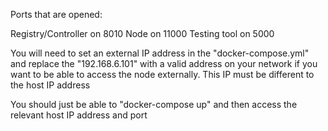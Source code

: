 Ports that are opened:

Registry/Controller on 8010
Node on 11000
Testing tool on 5000

You will need to set an external IP address in the "docker-compose.yml" and replace the "192.168.6.101" with a valid address on your network if you want to be able to access the node externally. This IP must be different to the host IP address

You should just be able to "docker-compose up" and then access the relevant host IP address and port

